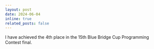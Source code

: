 ```yaml
---
layout: post
date: 2024-06-04
inline: true
related_posts: false
---
```


I have achieved the 4th place in the 15th Blue Bridge Cup Programming Contest final.